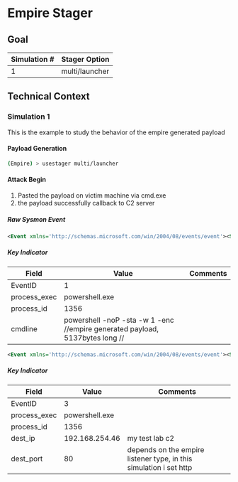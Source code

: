 # Empire Stager

## Goal 
| Simulation # | Stager Option  |
| ------------ | -------------- |
| 1            | multi/launcher |


## Technical Context
### Simulation 1 
This is the example to study the behavior of the empire generated payload

#### Payload Generation
```bash
(Empire) > usestager multi/launcher
```

#### Attack Begin

1. Pasted the payload on victim machine via cmd.exe
2. the payload successfully callback to C2 server


##### Raw Sysmon Event
```xml
<Event xmlns='http://schemas.microsoft.com/win/2004/08/events/event'><System><Provider Name='Microsoft-Windows-Sysmon' Guid='{5770385F-C22A-43E0-BF4C-06F5698FFBD9}'/><EventID>1</EventID><Version>5</Version><Level>4</Level><Task>1</Task><Opcode>0</Opcode><Keywords>0x8000000000000000</Keywords><TimeCreated SystemTime='2020-12-02T23:43:07.246776900Z'/><EventRecordID>13915</EventRecordID><Correlation/><Execution ProcessID='956' ThreadID='3828'/><Channel>Microsoft-Windows-Sysmon/Operational</Channel><Computer>WIN-40TITGP9BI7</Computer><Security UserID='S-1-5-18'/></System><EventData><Data Name='RuleName'>-</Data><Data Name='UtcTime'>2020-12-02 23:43:07.246</Data><Data Name='ProcessGuid'>{84453EAB-268B-5FC8-1EC2-FB0100000000}</Data><Data Name='ProcessId'>1356</Data><Data Name='Image'>C:\Windows\System32\WindowsPowerShell\v1.0\powershell.exe</Data><Data Name='FileVersion'>6.1.7600.16385 (win7_rtm.090713-1255)</Data><Data Name='Description'>Windows PowerShell</Data><Data Name='Product'>Microsoft® Windows® Operating System</Data><Data Name='Company'>Microsoft Corporation</Data><Data Name='OriginalFileName'>PowerShell.EXE</Data><Data Name='CommandLine'>powershell  -noP -sta -w 1 -enc //empire generated payload, 5137bytes long //</Data><Data Name='CurrentDirectory'>C:\Users\IEuser\</Data><Data Name='User'>WIN-40TITGP9BI7\IEuser</Data><Data Name='LogonGuid'>{84453EAB-6BA3-5FC6-A0CC-080000000000}</Data><Data Name='LogonId'>0x8cca0</Data><Data Name='TerminalSessionId'>2</Data><Data Name='IntegrityLevel'>Medium</Data><Data Name='Hashes'>MD5=852D67A27E454BD389FA7F02A8CBE23F,SHA256=A8FDBA9DF15E41B6F5C69C79F66A26A9D48E174F9E7018A371600B866867DAB8,IMPHASH=F2C0E8A5BD10DBC167455484050CD683</Data><Data Name='ParentProcessGuid'>{84453EAB-2686-5FC8-88BF-FB0100000000}</Data><Data Name='ParentProcessId'>1136</Data><Data Name='ParentImage'>C:\Windows\System32\cmd.exe</Data><Data Name='ParentCommandLine'>"C:\Windows\system32\cmd.exe" </Data></EventData></Event>
```

##### Key Indicator

| Field        | Value                                                                         | Comments |
| ------------ | ----------------------------------------------------------------------------- | -------- |
| EventID      | 1                                                                             |          |
| process_exec | powershell.exe                                                                |          |
| process_id   | 1356                                                                          |          |
| cmdline      | powershell  -noP -sta -w 1 -enc //empire generated payload, 5137bytes long // |          |

```xml
<Event xmlns='http://schemas.microsoft.com/win/2004/08/events/event'><System><Provider Name='Microsoft-Windows-Sysmon' Guid='{5770385F-C22A-43E0-BF4C-06F5698FFBD9}'/><EventID>3</EventID><Version>5</Version><Level>4</Level><Task>3</Task><Opcode>0</Opcode><Keywords>0x8000000000000000</Keywords><TimeCreated SystemTime='2020-12-02T23:43:13.642776900Z'/><EventRecordID>13924</EventRecordID><Correlation/><Execution ProcessID='956' ThreadID='2332'/><Channel>Microsoft-Windows-Sysmon/Operational</Channel><Computer>WIN-40TITGP9BI7</Computer><Security UserID='S-1-5-18'/></System><EventData><Data Name='RuleName'>-</Data><Data Name='UtcTime'>2020-12-02 23:43:09.852</Data><Data Name='ProcessGuid'>{84453EAB-268B-5FC8-1EC2-FB0100000000}</Data><Data Name='ProcessId'>1356</Data><Data Name='Image'>C:\Windows\System32\WindowsPowerShell\v1.0\powershell.exe</Data><Data Name='User'>WIN-40TITGP9BI7\IEuser</Data><Data Name='Protocol'>tcp</Data><Data Name='Initiated'>true</Data><Data Name='SourceIsIpv6'>false</Data><Data Name='SourceIp'>192.168.254.47</Data><Data Name='SourceHostname'>WIN-40TITGP9BI7</Data><Data Name='SourcePort'>51593</Data><Data Name='SourcePortName'>-</Data><Data Name='DestinationIsIpv6'>false</Data><Data Name='DestinationIp'>192.168.254.46</Data><Data Name='DestinationHostname'>-</Data><Data Name='DestinationPort'>80</Data><Data Name='DestinationPortName'>http</Data></EventData></Event>
```

##### Key Indicator

| Field        | Value          | Comments                                                           |
| ------------ | -------------- | ------------------------------------------------------------------ |
| EventID      | 3              |                                                                    |
| process_exec | powershell.exe |                                                                    |
| process_id   | 1356           |                                                                    |
| dest_ip      | 192.168.254.46 | my test lab c2                                                     |
| dest_port    | 80             | depends on the empire listener type, in this simulation i set http |


